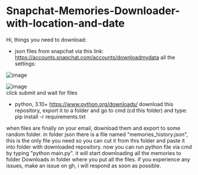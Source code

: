# Snapchat-Memories-Downloader-with-location-and-date
Hi, things you need to download: 
  - json files from snapchat via this link: https://accounts.snapchat.com/accounts/downloadmydata
  all the settings:
  
  ![image](https://github.com/Dadzzio/Snapchat-Memories-Downloader-with-location-and-date/assets/103329834/01992ec4-0161-42ee-bb85-a0293979fb58)
  
  ![image](https://github.com/Dadzzio/Snapchat-Memories-Downloader-with-location-and-date/assets/103329834/1f7ca5ce-7ae5-405e-a587-9c2c0ef72f89)<br>
  click submit and wait for files


  - python, 3.10+ https://www.python.org/downloads/
  download this repository, export it to a folder and go to cmd (cd this folder) and type:
  pip install -r requirements.txt

when files are finally on your email, download them and export to some random folder. in folder json there is a file named "memories_history.json", this is the only file you need so you can cut it from this folder and paste it into folder with downloaded repository. now you can run python file via cmd by typing "python main.py". it will start downloading all the memories to folder Downloads in folder where you put all the files. if you experience any issues, make an issue on gh, i will respond as soon as possible.
